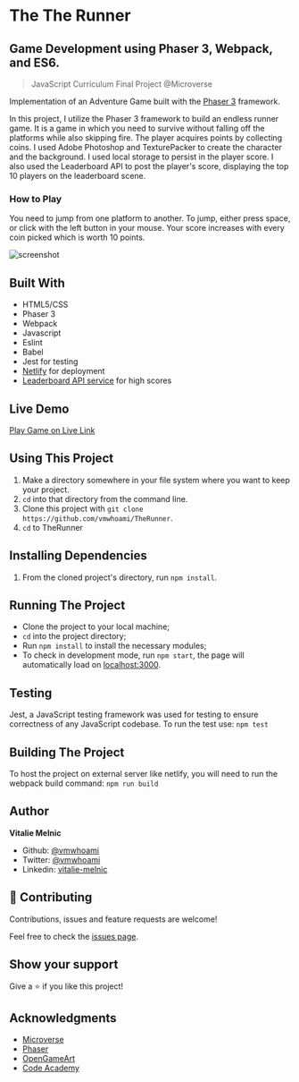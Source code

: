 # The The Runner

## Game Development using Phaser 3, Webpack, and ES6.

> JavaScript Curriculum Final Project @Microverse

Implementation of an Adventure Game built with the [Phaser 3](https://phaser.io/phaser3) framework.

In this project, I utilize the Phaser 3 framework to build an endless runner game. It is a game in which you need to survive without falling off the platforms while also skipping fire. The player acquires points by collecting coins.
I used Adobe Photoshop and TexturePacker to create the character and the background.
I used local storage to persist in the player score.
I also used the Leaderboard API to post the player's score, displaying the top 10 players on the leaderboard scene.

### How to Play

You need to jump from one platform to another. To jump, either press space, or click with the left button in your mouse. Your score increases with every coin picked which is worth 10 points.

![screenshot](./runner.gif)

## Built With

- HTML5/CSS
- Phaser 3
- Webpack
- Javascript
- Eslint
- Babel
- Jest for testing
- [Netlify](https://www.netlify.com/) for deployment
- [Leaderboard API service](https://www.notion.so/Leaderboard-API-service-24c0c3c116974ac49488d4eb0267ade3) for high scores

## Live Demo

[Play Game on Live Link](https://therunner.netlify.app/)

## Using This Project

1. Make a directory somewhere in your file system where you want to keep your project.
2. `cd` into that directory from the command line.
3. Clone this project with `git clone https://github.com/vmwhoami/TheRunner`.
4. `cd` to TheRunner

## Installing Dependencies

1. From the cloned project's directory, run `npm install`.

## Running The Project

- Clone the project to your local machine;
- `cd` into the project directory;
- Run `npm install` to install the necessary modules;
- To check in development mode, run `npm start`, the page will automatically load on [localhost:3000](localhost:3000).

## Testing

Jest, a JavaScript testing framework was used for testing to ensure correctness of any JavaScript codebase.
To run the test use: `npm test`

## Building The Project

To host the project on external server like netlify, you will need to run the webpack build command:
`npm run build`

## Author

**Vitalie Melnic**

- Github: [@vmwhoami](https://github.com/vmwhoami/)
- Twitter: [@vmwhoami](https://twitter.com/vmwhoami)
- Linkedin: [vitalie-melnic](https://www.linkedin.com/in/vitalie-melnic/)

## 🤝 Contributing

Contributions, issues and feature requests are welcome!

Feel free to check the [issues page](https://github.com/vmwhoami/TheRunner/issues).

## Show your support

Give a ⭐️ if you like this project!

## Acknowledgments

- [Microverse](https://www.microverse.org/)
- [Phaser](https://phaser.io/)
- [OpenGameArt](https://opengameart.org/)
- [Code Academy](https://www.codecademy.com/learn/learn-phaser)
